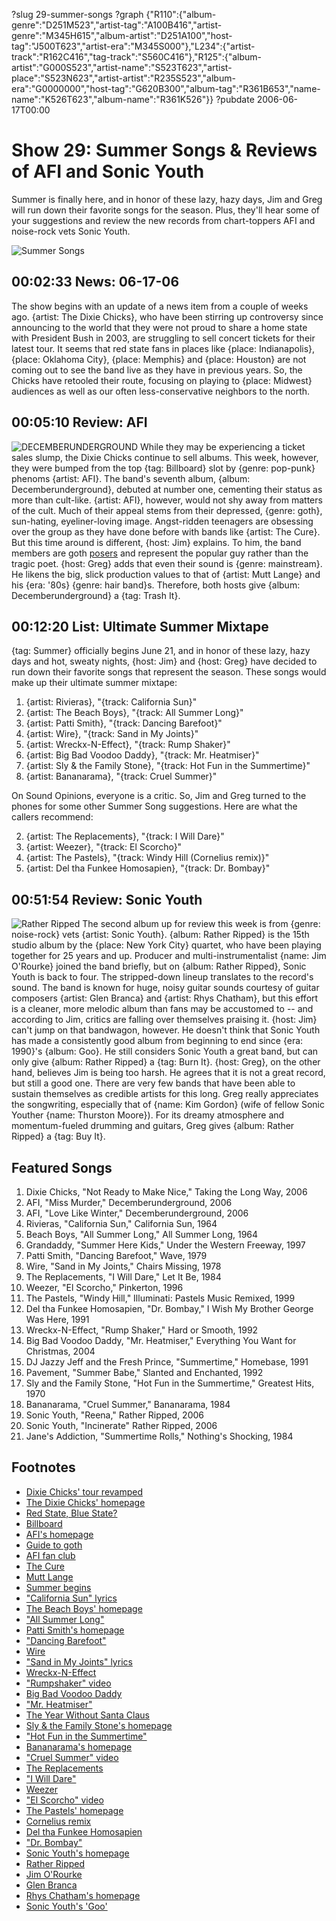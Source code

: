 ?slug 29-summer-songs
?graph {"R110":{"album-genre":"D251M523","artist-tag":"A100B416","artist-genre":"M345H615","album-artist":"D251A100","host-tag":"J500T623","artist-era":"M345S000"},"L234":{"artist-track":"R162C416","tag-track":"S560C416"},"R125":{"album-artist":"G000S523","artist-name":"S523T623","artist-place":"S523N623","artist-artist":"R235S523","album-era":"G0000000","host-tag":"G620B300","album-tag":"R361B653","name-name":"K526T623","album-name":"R361K526"}}
?pubdate 2006-06-17T00:00

# Show 29: Summer Songs & Reviews of AFI and Sonic Youth
Summer is finally here, and in honor of these lazy, hazy days, Jim and Greg will run down their favorite songs for the season. Plus, they'll hear some of your suggestions and review the new records from chart-toppers AFI and noise-rock vets Sonic Youth.

![Summer Songs](http://static.soundopinions.org/images/2006/summersongs.jpg)

## 00:02:33 News: 06-17-06
The show begins with an update of a news item from a couple of weeks ago. {artist: The Dixie Chicks}, who have been stirring up controversy since announcing to the world that they were not proud to share a home state with President Bush in 2003, are struggling to sell concert tickets for their latest tour. It seems that red state fans in places like {place: Indianapolis}, {place: Oklahoma City}, {place: Memphis} and {place: Houston} are not coming out to see the band live as they have in previous years. So, the Chicks have retooled their route, focusing on playing to {place: Midwest} audiences as well as our often less-conservative neighbors to the north. 

## 00:05:10 Review: AFI
![DECEMBERUNDERGROUND](http://is5.mzstatic.com/image/thumb/Music/v4/a7/79/20/a77920ba-bc3f-9556-04e1-44f12da08345/source/600x600bb.jpg "3447440/157156774")
While they may be experiencing a ticket sales slump, the Dixie Chicks continue to sell albums. This week, however, they were bumped from the top {tag: Billboard} slot by {genre: pop-punk} phenoms {artist: AFI}. The band's seventh album, {album: Decemberunderground}, debuted at number one, cementing their status as more than cult-like. {artist: AFI}, however, would not shy away from matters of the cult. Much of their appeal stems from their depressed, {genre: goth}, sun-hating, eyeliner-loving image. Angst-ridden teenagers are obsessing over the group as they have done before with bands like {artist: The Cure}. But this time around is different, {host: Jim} explains. To him, the band members are goth [posers](http://www.hottopic.com/) and represent the popular guy rather than the tragic poet. {host: Greg} adds that even their sound is {genre: mainstream}. He likens the big, slick production values to that of {artist: Mutt Lange} and his {era: '80s} {genre: hair band}s. Therefore, both hosts give {album: Decemberunderground} a {tag: Trash It}.

## 00:12:20 List: Ultimate Summer Mixtape
{tag: Summer} officially begins June 21, and in honor of these lazy, hazy days and hot, sweaty nights, {host: Jim} and {host: Greg} have decided to run down their favorite songs that represent the season. These songs would make up their ultimate summer mixtape:

1. {artist: Rivieras}, "{track: California Sun}"
2. {artist: The Beach Boys}, "{track: All Summer Long}"
2. {artist: Patti Smith}, "{track: Dancing Barefoot}"
2. {artist: Wire}, "{track: Sand in My Joints}"
2. {artist: Wreckx-N-Effect}, "{track: Rump Shaker}"
2. {artist: Big Bad Voodoo Daddy}, "{track: Mr. Heatmiser}"
2. {artist: Sly & the Family Stone}, "{track: Hot Fun in the Summertime}"
2. {artist: Bananarama}, "{track: Cruel Summer}"

On Sound Opinions, everyone is a critic. So, Jim and Greg turned to the phones for some other Summer Song suggestions. Here are what the callers recommend:

2. {artist: The Replacements}, "{track: I Will Dare}"
2. {artist: Weezer}, "{track: El Scorcho}"
2. {artist: The Pastels}, "{track: Windy Hill (Cornelius remix)}"
2. {artist: Del tha Funkee Homosapien}, "{track: Dr. Bombay}"

## 00:51:54 Review: Sonic Youth
![Rather Ripped](http://is3.mzstatic.com/image/thumb/Music30/v4/d0/85/9b/d0859bd2-de84-f79f-7a31-8fe27102dd17/source/600x600bb.jpg "36034/1132255116")
The second album up for review this week is from {genre: noise-rock} vets {artist: Sonic Youth}. {album: Rather Ripped} is the 15th studio album by the {place: New York City} quartet, who have been playing together for 25 years and up. Producer and multi-instrumentalist {name: Jim O'Rourke} joined the band briefly, but on {album: Rather Ripped}, Sonic Youth is back to four. The stripped-down lineup translates to the record's sound. The band is known for huge, noisy guitar sounds courtesy of guitar composers {artist: Glen Branca} and {artist: Rhys Chatham}, but this effort is a cleaner, more melodic album than fans may be accustomed to -- and according to Jim, critics are falling over themselves praising it. {host: Jim} can't jump on that bandwagon, however. He doesn't think that Sonic Youth has made a consistently good album from beginning to end since {era: 1990}'s {album: Goo}. He still considers Sonic Youth a great band, but can only give {album: Rather Ripped} a {tag: Burn It}. {host: Greg}, on the other hand, believes Jim is being too harsh. He agrees that it is not a great record, but still a good one. There are very few bands that have been able to sustain themselves as credible artists for this long. Greg really appreciates the songwriting, especially that of {name: Kim Gordon} (wife of fellow Sonic Youther {name: Thurston Moore}). For its dreamy atmosphere and momentum-fueled drumming and guitars, Greg gives {album: Rather Ripped} a {tag: Buy It}. 


## Featured Songs
1. Dixie Chicks, "Not Ready to Make Nice," Taking the Long Way, 2006
2. AFI, "Miss Murder," Decemberunderground, 2006
3. AFI, "Love Like Winter," Decemberunderground, 2006
4. Rivieras, "California Sun," California Sun, 1964
5. Beach Boys, "All Summer Long," All Summer Long, 1964
6. Grandaddy, "Summer Here Kids," Under the Western Freeway, 1997
7. Patti Smith, "Dancing Barefoot," Wave, 1979
8. Wire, "Sand in My Joints," Chairs Missing, 1978
9. The Replacements, "I Will Dare," Let It Be, 1984
10. Weezer, "El Scorcho," Pinkerton, 1996
11. The Pastels, "Windy Hill," Illuminati: Pastels Music Remixed, 1999
12. Del tha Funkee Homosapien, "Dr. Bombay," I Wish My Brother George Was Here, 1991
13. Wreckx-N-Effect, "Rump Shaker," Hard or Smooth, 1992
14. Big Bad Voodoo Daddy, "Mr. Heatmiser," Everything You Want for Christmas, 2004
15. DJ Jazzy Jeff and the Fresh Prince, "Summertime," Homebase, 1991
16. Pavement, "Summer Babe," Slanted and Enchanted, 1992
17. Sly and the Family Stone, "Hot Fun in the Summertime," Greatest Hits, 1970
18. Bananarama, "Cruel Summer," Bananarama, 1984
19. Sonic Youth, "Reena," Rather Ripped, 2006
20. Sonic Youth, "Incinerate" Rather Ripped, 2006
21. Jane's Addiction, "Summertime Rolls," Nothing's Shocking, 1984

## Footnotes
- [Dixie Chicks' tour revamped](http://www.latimes.com/entertainment/news/la-et-chicks9jun09,1,7509372.story?coll=la-headlines-entnews&track=crosspromo)
- [The Dixie Chicks' homepage](http://www.dixiechicks.com/)
- [Red State, Blue State?](http://www.slate.com/articles/news_and_politics/low_concept/2004/07/redor_bluewhich_are_you.html)
- [Billboard](http://www.billboard.com/bbcom/charts/chart_display.jsp?g=Albums&f=The+Billboard+200)
- [AFI's homepage](http://www.afireinside.net/)
- [Guide to goth](http://www.goth.net/goth.html)
- [AFI fan club](http://despairfaction.groundctrl.net/)
- [The Cure](http://www.allmusic.com/cg/amg.dll?p=amg&token=ADFEAEE47C19DC4FA87520D69D3D4DC7FA7FFB07D063FD831F29461BDFBA3C54DD5F26B904A595CBAEFB73AB7BAFFF28E85B0DD9C9E95CFEDC765D40&sql=11:aeu1z81ajyvj)
- [Mutt Lange](http://www.allmusic.com/artist/robert-john-mutt-lange-mn0000241225)
- [Summer begins](http://en.wikipedia.org/wiki/Summer_solstice)
- ["California Sun" lyrics](http://www.oldielyrics.com/lyrics/the_rivieras/california_sun.html)
- [The Beach Boys' homepage](http://www.thebeachboys.com/)
- ["All Summer Long"](http://www.allmusic.com/song/all-summer-long-mt0029933795)
- [Patti Smith's homepage](http://www.pattismith.net/)
- ["Dancing Barefoot"](http://www.allmusic.com/song/dancing-barefoot-mt0011898407)
- [Wire](http://www.allmusic.com/artist/wire-mn0000672910)
- ["Sand in My Joints" lyrics](http://www.metrolyrics.com/sand-in-my-joints-lyrics-wire.html)
- [Wreckx-N-Effect](http://www.mtv.com/artists/wreckx-n-effect/)
- ["Rumpshaker" video](https://www.youtube.com/watch?v=iKKONgfNONU&feature=kp)
- [Big Bad Voodoo Daddy](http://www.bbvd.com/)
- ["Mr. Heatmiser"](https://www.youtube.com/watch?v=rMjAf8Nwohs)
- [The Year Without Santa Claus](http://www.imdb.com/title/tt0072424/)
- [Sly & the Family Stone's homepage](http://www.slystonemusic.com/)
- ["Hot Fun in the Summertime"](http://en.wikipedia.org/wiki/Hot_Fun_in_the_Summertime)
- [Bananarama's homepage](http://www.bananarama.co.uk/)
- ["Cruel Summer" video](https://www.youtube.com/watch?v=9ePIZugahFc&feature=kp)
- [The Replacements](http://www.allmusic.com/artist/the-replacements-mn0000422405)
- ["I Will Dare"](http://www.allmusic.com/song/i-will-dare-mt0000205289)
- [Weezer](http://www.weezer.com/)
- ["El Scorcho" video](https://www.youtube.com/watch?v=okthJIVbi6g)
- [The Pastels' homepage](http://www.sheepish.org/pastels/)
- [Cornelius remix](http://www.matadorrecords.com/cornelius/)
- [Del tha Funkee Homosapien](http://www.delthefunkyhomosapien.com/)
- ["Dr. Bombay"](http://www.allmusic.com/song/dr-bombay-mt0031939105)
- [Sonic Youth's homepage](http://www.sonicyouth.com/)
- [Rather Ripped](http://www.amazon.com/gp/product/B000FII31U/002-9278548-2607266?%5Fencoding=UTF8&v=glance&n=5174)
- [Jim O'Rourke](http://www.allmusic.com/cg/amg.dll?p=amg&token=ADFEAEE47C19DC4FA87520D69D3D4DC7FA7FFB07D063FD831F29461BDFBA3C54DD5F26B904A595CBAEFB73AB7BAFFF28E85B0DD9CFEE5CFFDD765D40&sql=11:n3rc28gr055a)
- [Glen Branca](http://www.allmusic.com/artist/glenn-branca-mn0000552843)
- [Rhys Chatham's homepage](http://www.rhyschatham.com/)
- [Sonic Youth's 'Goo'](http://en.wikipedia.org/wiki/Goo_(album))
